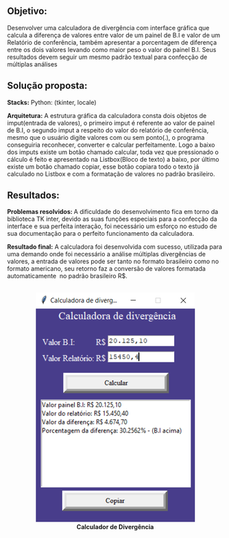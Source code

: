 ## Objetivo:
Desenvolver uma calculadora de divergência com interface gráfica que calcula a diferença de valores entre valor de um painel de B.I e valor de um Relatório de conferência, também apresentar a porcentagem de diferença entre os dois valores levando como maior peso o valor do painel B.I. Seus resultados devem seguir um mesmo padrão textual para confecção de múltiplas análises

## Solução proposta:
<b>Stacks:</b> 
Python: (tkinter, locale)

<b>Arquitetura:</b> 
A estrutura gráfica da calculadora consta dois objetos de imput(entrada de valores), o primeiro imput é referente ao valor de painel de B.I, o segundo imput a respeito do valor do relatório de conferência, mesmo que o usuário digite valores com ou sem ponto(.), o programa conseguiria reconhecer, converter e calcular perfeitamente. Logo a baixo dos imputs existe um botão chamado calcular, toda vez que pressionado o cálculo é feito e apresentado na Listbox(Bloco de texto) a baixo, por último existe um botão chamado copiar, esse botão copiara todo o texto já calculado no Listbox e com a formatação de valores no padrão brasileiro.

## Resultados:
<b>Problemas resolvidos: </b> A dificuldade do desenvolvimento fica em torno da biblioteca TK inter, devido as suas funções especiais para a confecção da interface e sua perfeita interação, foi necessário um esforço no estudo de sua documentação para o perfeito funcionamento da calculadora.



<b>Resultado final:</b>
A calculadora foi desenvolvida com sucesso, utilizada para uma demando onde foi necessário a análise múltiplas divergências de valores, a entrada de valores pode ser tanto no formato brasileiro como no formato americano, seu retorno faz a conversão de valores formatada automaticamente  no padrão brasileiro R$.
<br>
<br>
<p align="center">
  <img  src="prints/Calculadora.png"><br>
  <b>Calculador de Divergência</b>
</p>

